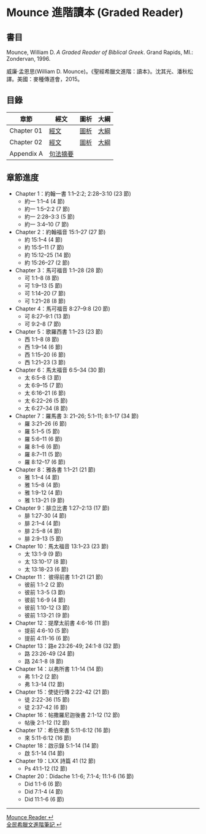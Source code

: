 # Mounce 進階讀本 (Graded Reader)

## 書目

Mounce, William D. _A Graded Reader of Biblical Greek_. Grand Rapids, MI.: Zondervan, 1996.

威廉‧孟恩思(William D. Mounce)。《聖經希臘文進階：讀本》。沈其光、潘秋松譯。美國：麥種傳道會，2015。


## 目錄

章節 | 經文 | 圖析 | 大綱
--- | --- | --- | ---
Chapter 01 | [經文](GRBG-01a.md) | [圖析](GRBG-01b.md) | [大綱](GRBG-01c.md)
Chapter 02 | [經文](GRBG-02a.md) | [圖析](GRBG-02b.md) | [大綱](GRBG-02c.md)
Appendix A | [句法摘要](Syntax-Summary.md) | |


## 章節進度
- Chapter 1：約翰一書 1:1–2:2; 2:28–3:10 (23 節) 
	- 約一 1:1–4 (4 節)
	- 約一 1:5–2:2 (7 節)
	- 約一 2:28–3:3 (5 節)
	- 約一 3:4–10 (7 節)
- Chapter 2：約翰福音 15:1–27 (27 節)
	- 約 15:1–4 (4 節)
	- 約 15:5–11 (7 節)
	- 約 15:12–25 (14 節)
	- 約 15:26–27 (2 節)
- Chapter 3：馬可福音 1:1–28 (28 節)
	- 可 1:1–8 (8 節)
	- 可 1:9–13 (5 節)
	- 可 1:14–20 (7 節)
	- 可 1:21–28 (8 節)
- Chapter 4：馬可福音 8:27–9:8 (20 節)
	- 可 8:27–9:1 (13 節)
	- 可 9:2–8 (7 節)
- Chapter 5：歌羅西書 1:1–23 (23 節)
	- 西 1:1–8 (8 節)
	- 西 1:9–14 (6 節)
	- 西 1:15–20 (6 節)
	- 西 1:21–23 (3 節)
- Chapter 6：馬太福音 6:5–34 (30 節)
	- 太 6:5–8 (3 節)
	- 太 6:9–15 (7 節)
	- 太 6:16–21 (6 節)
	- 太 6:22–26 (5 節)
	- 太 6:27–34 (8 節)
- Chapter 7：羅馬書 3: 21–26; 5:1–11; 8:1–17 (34 節)
	- 羅 3:21–26 (6 節)
	- 羅 5:1–5 (5 節)
	- 羅 5:6–11 (6 節)
	- 羅 8:1–6 (6 節)
	- 羅 8:7–11 (5 節)
	- 羅 8:12–17 (6 節)
- Chapter 8：雅各書 1:1–21 (21 節)
	- 雅 1:1–4 (4 節)
	- 雅 1:5–8 (4 節)
	- 雅 1:9-12 (4 節)
	- 雅 1:13–21 (9 節)
- Chapter 9：腓立比書 1:27–2:13 (17 節)
	- 腓 1:27-30 (4 節)
	- 腓 2:1–4 (4 節)
	- 腓 2:5–8 (4 節)
	- 腓 2:9-13 (5 節)
- Chapter 10：馬太福音 13:1–23 (23 節)
	- 太 13:1-9 (9 節)
	- 太 13:10-17 (8 節)
	- 太 13:18-23 (6 節)
- Chapter 11： 彼得前書 1:1-21 (21 節)
	- 彼前 1:1-2 (2 節)
	- 彼前 1:3-5 (3 節)
	- 彼前 1:6-9 (4 節)
	- 彼前 1:10-12 (3 節)
	- 彼前 1:13-21 (9 節)
- Chapter 12：提摩太前書 4:6-16 (11 節)
	- 提前 4:6-10 (5 節)
	- 提前 4:11-16 (6 節)
- Chapter 13：路e 23:26-49; 24:1-8 (32 節)
	- 路 23:26-49 (24 節)
	- 路 24:1-8 (8 節)
- Chapter 14：以弗所書 1:1-14 (14 節)
	- 弗 1:1-2 (2 節)
	- 弗 1:3-14 (12 節)
- Chapter 15：使徒行傳 2:22-42 (21 節)
	- 徒 2:22-36 (15 節)
	- 徒 2:37-42 (6 節)
- Chapter 16：帖撒羅尼迦後書 2:1-12 (12 節)
	- 帖後 2:1-12 (12 節)
- Chapter 17：希伯來書 5:11-6:12 (16 節)
	- 來 5:11-6:12 (16 節)
- Chapter 18：啟示錄 5:1-14 (14 節)
	- 啟 5:1-14 (14 節)
- Chapter 19：LXX 詩篇 41 (12 節)
	- Ps 41:1-12 (12 節)
- Chapter 20：Didache 1:1-6; 7:1-4; 11:1-6 (16 節)
	- Did 1:1-6 (6 節)
	- Did 7:1-4 (4 節)
	- Did 11:1-6 (6 節)


---
[Mounce Reader  ↵](GRBG.md)  
[全民希臘文進階筆記  ↵](../%E5%85%A8%E6%B0%91%E5%B8%8C%E8%87%98%E6%96%87%E9%80%B2%E9%9A%8E.md)